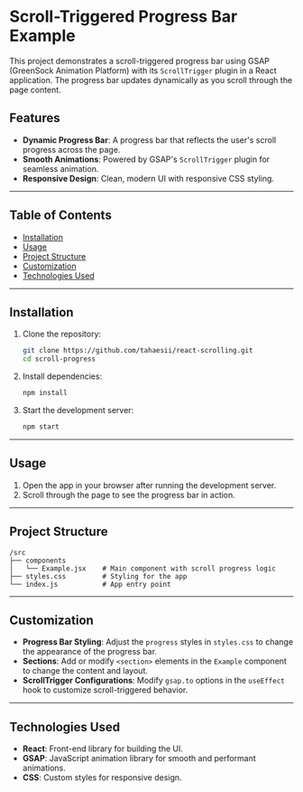 # Scroll-Triggered Progress Bar Example

This project demonstrates a scroll-triggered progress bar using GSAP (GreenSock Animation Platform) with its `ScrollTrigger` plugin in a React application. The progress bar updates dynamically as you scroll through the page content.

## Features
- **Dynamic Progress Bar**: A progress bar that reflects the user's scroll progress across the page.
- **Smooth Animations**: Powered by GSAP's `ScrollTrigger` plugin for seamless animation.
- **Responsive Design**: Clean, modern UI with responsive CSS styling.

---

## Table of Contents
- [Installation](#installation)
- [Usage](#usage)
- [Project Structure](#project-structure)
- [Customization](#customization)
- [Technologies Used](#technologies-used)

---

## Installation

1. Clone the repository:
   ```bash
   git clone https://github.com/tahaesii/react-scrolling.git
   cd scroll-progress
   ```

2. Install dependencies:
   ```bash
   npm install
   ```

3. Start the development server:
   ```bash
   npm start
   ```

---

## Usage

1. Open the app in your browser after running the development server.
2. Scroll through the page to see the progress bar in action.

---

## Project Structure

```
/src
├── components
│   └── Example.jsx    # Main component with scroll progress logic
├── styles.css         # Styling for the app
└── index.js           # App entry point
```

---

## Customization

- **Progress Bar Styling**: Adjust the `progress` styles in `styles.css` to change the appearance of the progress bar.
- **Sections**: Add or modify `<section>` elements in the `Example` component to change the content and layout.
- **ScrollTrigger Configurations**: Modify `gsap.to` options in the `useEffect` hook to customize scroll-triggered behavior.

---

## Technologies Used

- **React**: Front-end library for building the UI.
- **GSAP**: JavaScript animation library for smooth and performant animations.
- **CSS**: Custom styles for responsive design.



